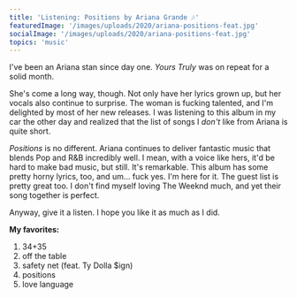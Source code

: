 ```yaml
---
title: 'Listening: Positions by Ariana Grande 🎶'
featuredImage: '/images/uploads/2020/ariana-positions-feat.jpg'
socialImage: '/images/uploads/2020/ariana-positions-feat.jpg'
topics: 'music'
---
```


I've been an Ariana stan since day one. _Yours Truly_ was on repeat for a solid month.

She's come a long way, though. Not only have her lyrics grown up, but her vocals also continue to surprise. The woman is fucking talented, and I'm delighted by most of her new releases. I was listening to this album in my car the other day and realized that the list of songs I _don't_ like from Ariana is quite short.

_Positions_ is no different. Ariana continues to deliver fantastic music that blends Pop and R&B incredibly well. I mean, with a voice like hers, it'd be hard to make bad music, but still. It's remarkable. This album has some pretty horny lyrics, too, and um… fuck yes. I'm here for it. The guest list is pretty great too. I don't find myself loving The Weeknd much, and yet their song together is perfect.

Anyway, give it a listen. I hope you like it as much as I did.

**My favorites:**

1. 34+35
2. off the table
3. safety net (feat. Ty Dolla $ign)
4. positions
5. love language
